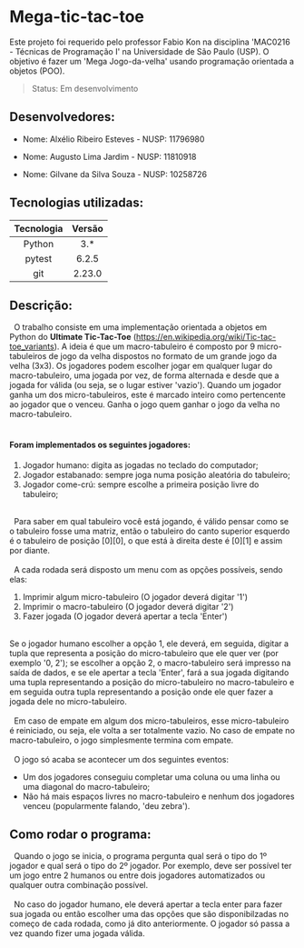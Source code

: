 # Mega-tic-tac-toe
Este projeto foi requerido pelo professor Fabio Kon na disciplina 'MAC0216 - Técnicas de Programação I' na Universidade de São Paulo (USP). 
O objetivo é fazer um 'Mega Jogo-da-velha' usando programação orientada a objetos (POO).

> Status: Em desenvolvimento

## Desenvolvedores:
- Nome: Alxélio Ribeiro Esteves - NUSP: 11796980

- Nome: Augusto Lima Jardim - NUSP: 11810918

- Nome: Gilvane da Silva Souza - NUSP: 10258726
## Tecnologias utilizadas:
 Tecnologia   | Versão
:----------:  | :--------:
Python        | 3.*
pytest        | 6.2.5
git           | 2.23.0


## Descrição:
&nbsp;&nbsp;O trabalho consiste em uma implementação orientada a objetos em Python do **Ultimate Tic-Tac-Toe** (https://en.wikipedia.org/wiki/Tic-tac-toe_variants).  A ideia é que um macro-tabuleiro é composto por 9 micro-tabuleiros de jogo da velha dispostos no formato de um grande jogo da velha (3x3). Os jogadores podem escolher jogar em qualquer lugar do macro-tabuleiro, uma jogada por vez, de forma alternada e desde que a jogada for válida (ou seja, se o lugar estiver 'vazio'). Quando um jogador ganha um dos micro-tabuleiros, este é marcado inteiro como pertencente ao jogador que o venceu. Ganha o jogo quem ganhar o jogo da velha no macro-tabuleiro.<br></br>

#### Foram implementados os seguintes jogadores:
1) Jogador humano: digita as jogadas no teclado do computador;
2) Jogador estabanado: sempre joga numa posição aleatória do tabuleiro;
3) Jogador come-crú: sempre escolhe a primeira posição livre do tabuleiro;<br></br>

&nbsp;&nbsp;Para saber em qual tabuleiro você está jogando, é válido pensar como se o tabuleiro fosse uma matriz, então o tabuleiro do canto superior esquerdo é o tabuleiro de posição [0][0], o que está à direita deste é [0][1] e assim por diante.<br></br>
&nbsp;&nbsp;A cada rodada será disposto um menu com as opções possíveis, sendo elas:
1) Imprimir algum micro-tabuleiro (O jogador deverá digitar '1')
2) Imprimir o macro-tabuleiro (O jogador deverá digitar '2')
3) Fazer jogada (O jogador deverá apertar a tecla 'Enter')<br></br>

Se o jogador humano escolher a opção 1, ele deverá, em seguida, digitar a tupla que representa a posição do micro-tabuleiro que ele quer ver (por exemplo '0, 2'); se escolher a opção 2, o macro-tabuleiro será impresso na saída de dados, e se ele apertar a tecla 'Enter', fará a sua jogada digitando uma tupla representando a posição do micro-tabuleiro no macro-tabuleiro e em seguida outra tupla representando a posição onde ele quer fazer a jogada dele no micro-tabuleiro.<br></br>
&nbsp;&nbsp;Em caso de empate em algum dos micro-tabuleiros, esse micro-tabuleiro é reiniciado, ou seja, ele volta a ser totalmente vazio. No caso de empate no macro-tabuleiro, o jogo simplesmente termina com empate.<br></br>
&nbsp;&nbsp;O jogo só acaba se acontecer um dos seguintes eventos:
- Um dos jogadores conseguiu completar uma coluna ou uma linha ou uma diagonal do macro-tabuleiro;
- Não há mais espaços livres no macro-tabuleiro e nenhum dos jogadores venceu (popularmente falando, 'deu zebra').

## Como rodar o programa:
&nbsp;&nbsp;Quando o jogo se inicia, o programa pergunta qual será o tipo do 1º jogador e qual será o tipo do 2º jogador. Por exemplo, deve ser possível ter um jogo entre 2 humanos ou entre dois jogadores automatizados ou qualquer outra combinação possível.<br></br>
&nbsp;&nbsp;No caso do jogador humano, ele deverá apertar a tecla enter para fazer sua jogada ou então escolher uma das opções que são disponibilzadas no começo de cada rodada, como já dito anteriormente. O jogador só passa a vez quando fizer uma jogada válida.





